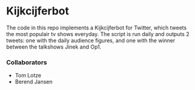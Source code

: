 # Kijkcijferbot
The code in this repo implements a Kijkcijferbot for Twitter, which tweets the most populair tv shows everyday. The script is run daily and outputs 2 tweets: one with the daily audience figures, and one with the winner between the talkshows Jinek and Op1.

### Collaborators
- Tom Lotze
- Berend Jansen

